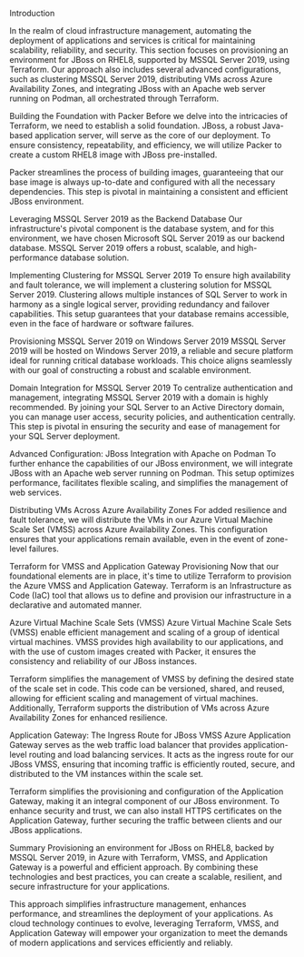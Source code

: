 Introduction

In the realm of cloud infrastructure management, automating the deployment of applications and services is critical for maintaining scalability, reliability, and security. This section focuses on provisioning an environment for JBoss on RHEL8, supported by MSSQL Server 2019, using Terraform. Our approach also includes several advanced configurations, such as clustering MSSQL Server 2019, distributing VMs across Azure Availability Zones, and integrating JBoss with an Apache web server running on Podman, all orchestrated through Terraform.

Building the Foundation with Packer
Before we delve into the intricacies of Terraform, we need to establish a solid foundation. JBoss, a robust Java-based application server, will serve as the core of our deployment. To ensure consistency, repeatability, and efficiency, we will utilize Packer to create a custom RHEL8 image with JBoss pre-installed.

Packer streamlines the process of building images, guaranteeing that our base image is always up-to-date and configured with all the necessary dependencies. This step is pivotal in maintaining a consistent and efficient JBoss environment.

Leveraging MSSQL Server 2019 as the Backend Database
Our infrastructure's pivotal component is the database system, and for this environment, we have chosen Microsoft SQL Server 2019 as our backend database. MSSQL Server 2019 offers a robust, scalable, and high-performance database solution.

Implementing Clustering for MSSQL Server 2019
To ensure high availability and fault tolerance, we will implement a clustering solution for MSSQL Server 2019. Clustering allows multiple instances of SQL Server to work in harmony as a single logical server, providing redundancy and failover capabilities. This setup guarantees that your database remains accessible, even in the face of hardware or software failures.

Provisioning MSSQL Server 2019 on Windows Server 2019
MSSQL Server 2019 will be hosted on Windows Server 2019, a reliable and secure platform ideal for running critical database workloads. This choice aligns seamlessly with our goal of constructing a robust and scalable environment.

Domain Integration for MSSQL Server 2019
To centralize authentication and management, integrating MSSQL Server 2019 with a domain is highly recommended. By joining your SQL Server to an Active Directory domain, you can manage user access, security policies, and authentication centrally. This step is pivotal in ensuring the security and ease of management for your SQL Server deployment.

Advanced Configuration: JBoss Integration with Apache on Podman
To further enhance the capabilities of our JBoss environment, we will integrate JBoss with an Apache web server running on Podman. This setup optimizes performance, facilitates flexible scaling, and simplifies the management of web services.

Distributing VMs Across Azure Availability Zones
For added resilience and fault tolerance, we will distribute the VMs in our Azure Virtual Machine Scale Set (VMSS) across Azure Availability Zones. This configuration ensures that your applications remain available, even in the event of zone-level failures.

Terraform for VMSS and Application Gateway Provisioning
Now that our foundational elements are in place, it's time to utilize Terraform to provision the Azure VMSS and Application Gateway. Terraform is an Infrastructure as Code (IaC) tool that allows us to define and provision our infrastructure in a declarative and automated manner.

Azure Virtual Machine Scale Sets (VMSS)
Azure Virtual Machine Scale Sets (VMSS) enable efficient management and scaling of a group of identical virtual machines. VMSS provides high availability to our applications, and with the use of custom images created with Packer, it ensures the consistency and reliability of our JBoss instances.

Terraform simplifies the management of VMSS by defining the desired state of the scale set in code. This code can be versioned, shared, and reused, allowing for efficient scaling and management of virtual machines. Additionally, Terraform supports the distribution of VMs across Azure Availability Zones for enhanced resilience.

Application Gateway: The Ingress Route for JBoss VMSS
Azure Application Gateway serves as the web traffic load balancer that provides application-level routing and load balancing services. It acts as the ingress route for our JBoss VMSS, ensuring that incoming traffic is efficiently routed, secure, and distributed to the VM instances within the scale set.

Terraform simplifies the provisioning and configuration of the Application Gateway, making it an integral component of our JBoss environment. To enhance security and trust, we can also install HTTPS certificates on the Application Gateway, further securing the traffic between clients and our JBoss applications.

Summary
Provisioning an environment for JBoss on RHEL8, backed by MSSQL Server 2019, in Azure with Terraform, VMSS, and Application Gateway is a powerful and efficient approach. By combining these technologies and best practices, you can create a scalable, resilient, and secure infrastructure for your applications.

This approach simplifies infrastructure management, enhances performance, and streamlines the deployment of your applications. As cloud technology continues to evolve, leveraging Terraform, VMSS, and Application Gateway will empower your organization to meet the demands of modern applications and services efficiently and reliably.
